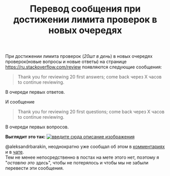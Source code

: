 ﻿---
title: "Перевод сообщения при достижении лимита проверок в новых очередях"
se.owner.user_id: 189027
se.owner.display_name: "Михаил Ребров"
se.owner.link: "https://ru.meta.stackoverflow.com/users/189027/%d0%9c%d0%b8%d1%85%d0%b0%d0%b8%d0%bb-%d0%a0%d0%b5%d0%b1%d1%80%d0%be%d0%b2"
se.link: "https://ru.meta.stackoverflow.com/questions/11733/%d0%9f%d0%b5%d1%80%d0%b5%d0%b2%d0%be%d0%b4-%d1%81%d0%be%d0%be%d0%b1%d1%89%d0%b5%d0%bd%d0%b8%d1%8f-%d0%bf%d1%80%d0%b8-%d0%b4%d0%be%d1%81%d1%82%d0%b8%d0%b6%d0%b5%d0%bd%d0%b8%d0%b8-%d0%bb%d0%b8%d0%bc%d0%b8%d1%82%d0%b0-%d0%bf%d1%80%d0%be%d0%b2%d0%b5%d1%80%d0%be%d0%ba-%d0%b2-%d0%bd%d0%be%d0%b2%d1%8b%d1%85-%d0%be%d1%87%d0%b5%d1%80%d0%b5%d0%b4%d1%8f%d1%85"
se.question_id: 11733
se.post_type: question
---
<p>При достижении лимита проверок (<em>20шт в день</em>) в новых очередях проверок(новые вопросы и новые ответы) на странице <a href="https://ru.stackoverflow.com/review">https://ru.stackoverflow.com/review</a> появляются следующие сообщения:</p>
<blockquote>
<p>Thank you for reviewing 20 first answers; come back через X часов to
continue reviewing.</p>
</blockquote>
<p>В очереди первых ответов.</p>
<p>И сообщение</p>
<blockquote>
<p>Thank you for reviewing 20 first questions; come back через X часов to
continue reviewing.</p>
</blockquote>
<p>В очереди первых вопросов.<br/></p>
<p><strong>Выглядит это так:</strong>
<a href="https://i.stack.imgur.com/aYewT.png" rel="nofollow noreferrer"><img src="https://i.stack.imgur.com/aYewT.png" alt="введите сюда описание изображения" /></a></p>
<p>@aleksandrbarakin, неоднократно уже сообщал об этом в <a href="https://ru.meta.stackoverflow.com/questions/11683/%d0%9f%d0%b5%d1%80%d0%b5%d0%b2%d0%be%d0%b4-%d1%81%d0%be%d0%be%d0%b1%d1%89%d0%b5%d0%bd%d0%b8%d0%b9-%d0%bf%d1%80%d0%be-%d0%bd%d0%be%d0%b2%d1%8b%d0%b5-%d0%be%d1%87%d0%b5%d1%80%d0%b5%d0%b4%d0%b8-%d0%bf%d1%80%d0%be%d0%b2%d0%b5%d1%80%d0%be%d0%ba#comment50334_11683">комментариях</a> и в <a href="https://chat.stackexchange.com/transcript/message/59114868#59114868">чате</a>.<br/>
Тем не менее непосредственно в постах на мете этого нет, поэтому я &quot;<em>оставлю это здесь</em>&quot;, чтобы не потерялось и чтобы мы не забыли перевести эти сообщения.</p>
